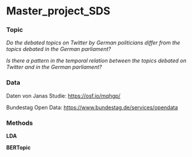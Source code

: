 # Master_project_SDS

### Topic

*Do the debated topics on Twitter by German politicians differ from the topics debated in the German parliament?*

*Is there a pattern in the temporal relation between the topics debated on Twitter and in the German parliament?*


### Data
Daten von Janas Studie:
https://osf.io/mqhgp/


Bundestag Open Data:
https://www.bundestag.de/services/opendata

### Methods

**LDA**

**BERTopic**




